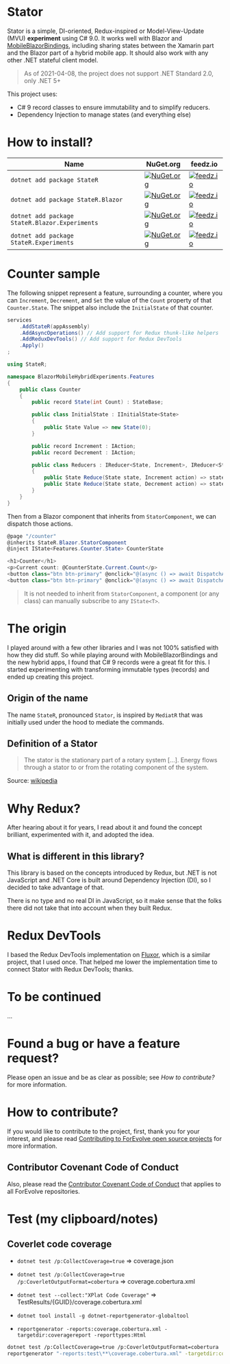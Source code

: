 # Stator

Stator is a simple, DI-oriented, Redux-inspired or Model-View-Update (MVU) **experiment** using C# 9.0.
It works well with Blazor and [MobileBlazorBindings](https://github.com/xamarin/MobileBlazorBindings),
including sharing states between the Xamarin part and the Blazor part of a hybrid mobile app.
It should also work with any other .NET stateful client model.

> As of 2021-04-08, the project does not support .NET Standard 2.0, only .NET 5+

This project uses:

-   C# 9 record classes to ensure immutability and to simplify reducers.
-   Dependency Injection to manage states (and everything else)

# How to install?

| Name                                           | NuGet.org                                                                                                                              | feedz.io                                                                                                                                                                                                                                         |
| ---------------------------------------------- | -------------------------------------------------------------------------------------------------------------------------------------- | ------------------------------------------------------------------------------------------------------------------------------------------------------------------------------------------------------------------------------------------------ |
| `dotnet add package StateR`                    | [![NuGet.org](https://img.shields.io/nuget/vpre/StateR)](https://www.nuget.org/packages/StateR/)                                       | [![feedz.io](https://img.shields.io/badge/endpoint.svg?url=https%3A%2F%2Ff.feedz.io%2Fforevolve%2Fstator%2Fshield%2FStateR%2Flatest)](https://f.feedz.io/forevolve/stator/packages/StateR/latest/download)                                       |
| `dotnet add package StateR.Blazor`             | [![NuGet.org](https://img.shields.io/nuget/vpre/StateR.Blazor)](https://www.nuget.org/packages/StateR.Blazor/)                         | [![feedz.io](https://img.shields.io/badge/endpoint.svg?url=https%3A%2F%2Ff.feedz.io%2Fforevolve%2Fstator%2Fshield%2FStateR.Blazor%2Flatest)](https://f.feedz.io/forevolve/stator/packages/StateR.Blazor/latest/download)                         |
| `dotnet add package StateR.Blazor.Experiments` | [![NuGet.org](https://img.shields.io/nuget/vpre/StateR.Blazor.Experiments)](https://www.nuget.org/packages/StateR.Blazor.Experiments/) | [![feedz.io](https://img.shields.io/badge/endpoint.svg?url=https%3A%2F%2Ff.feedz.io%2Fforevolve%2Fstator%2Fshield%2FStateR.Blazor.Experiments%2Flatest)](https://f.feedz.io/forevolve/stator/packages/StateR.Blazor.Experiments/latest/download) |
| `dotnet add package StateR.Experiments`        | [![NuGet.org](https://img.shields.io/nuget/vpre/StateR.Experiments)](https://www.nuget.org/packages/StateR.Experiments/)               | [![feedz.io](https://img.shields.io/badge/endpoint.svg?url=https%3A%2F%2Ff.feedz.io%2Fforevolve%2Fstator%2Fshield%2FStateR.Experiments%2Flatest)](https://f.feedz.io/forevolve/stator/packages/StateR.Experiments/latest/download)               |

# Counter sample

The following snippet represent a feature, surrounding a counter, where you can `Increment`, `Decrement`,
and `Set` the value of the `Count` property of that `Counter.State`. The snippet also include the
`InitialState` of that counter.

```csharp
services
    .AddStateR(appAssembly)
    .AddAsyncOperations() // Add support for Redux thunk-like helpers
    .AddReduxDevTools() // Add support for Redux DevTools
    .Apply()
;
```

```csharp
using StateR;

namespace BlazorMobileHybridExperiments.Features
{
    public class Counter
    {
        public record State(int Count) : StateBase;

        public class InitialState : IInitialState<State>
        {
            public State Value => new State(0);
        }

        public record Increment : IAction;
        public record Decrement : IAction;

        public class Reducers : IReducer<State, Increment>, IReducer<State, Decrement>
        {
            public State Reduce(State state, Increment action) => state with { Count = state.Count + 1 };
            public State Reduce(State state, Decrement action) => state with { Count = state.Count - 1 };
        }
    }
}
```

Then from a Blazor component that inherits from `StatorComponent`, we can dispatch those actions.

```csharp
@page "/counter"
@inherits StateR.Blazor.StatorComponent
@inject IState<Features.Counter.State> CounterState

<h1>Counter</h1>
<p>Current count: @CounterState.Current.Count</p>
<button class="btn btn-primary" @onclick="@(async () => await DispatchAsync(new Features.Counter.Increment()))">+</button>
<button class="btn btn-primary" @onclick="@(async () => await DispatchAsync(new Features.Counter.Decrement()))">-</button>
```

> It is not needed to inherit from `StatorComponent`, a component (or any class) can manually subscribe to any `IState<T>`.

# The origin

I played around with a few other libraries and I was not 100% satisfied with how they did stuff.
So while playing around with MobileBlazorBindings and the new hybrid apps, I found that C# 9 records
were a great fit for this. I started experimenting with transforming immutable types (records) and
ended up creating this project.

## Origin of the name

The name `StateR`, pronounced `Stator`, is inspired by `MediatR` that was initially used under the hood to mediate the commands.

## Definition of a Stator

> The stator is the stationary part of a rotary system [...].
> Energy flows through a stator to or from the rotating component of the system.

Source: [wikipedia](https://en.wikipedia.org/wiki/Stator)

# Why Redux?

After hearing about it for years, I read about it and found the concept brilliant, experimented with it, and adopted the idea.

## What is different in this library?

This library is based on the concepts introduced by Redux, but .NET is not JavaScript and
.NET Core is built around Dependency Injection (DI), so I decided to take advantage of that.

There is no type and no real DI in JavaScript, so it make sense that the folks there did not take
that into account when they built Redux.

# Redux DevTools

I based the Redux DevTools implementation on [Fluxor](https://github.com/mrpmorris/Fluxor/blob/master/Source/Fluxor.Blazor.Web.ReduxDevTools/ReduxDevToolsInterop.cs),
which is a similar project, that I used once.
That helped me lower the implementation time to connect Stator with Redux DevTools; thanks.

# To be continued

...

# Found a bug or have a feature request?

Please open an issue and be as clear as possible; see _How to contribute?_ for more information.

# How to contribute?

If you would like to contribute to the project, first, thank you for your interest, and please read [Contributing to ForEvolve open source projects](https://github.com/ForEvolve/ForEvolve.DependencyInjection/tree/master/CONTRIBUTING.md) for more information.

## Contributor Covenant Code of Conduct

Also, please read the [Contributor Covenant Code of Conduct](https://github.com/ForEvolve/Toc/blob/master/CODE_OF_CONDUCT.md) that applies to all ForEvolve repositories.

# Test (my clipboard/notes)

## Coverlet code coverage

-   `dotnet test /p:CollectCoverage=true` => coverage.json
-   `dotnet test /p:CollectCoverage=true /p:CoverletOutputFormat=cobertura` => coverage.cobertura.xml
-   `dotnet test --collect:"XPlat Code Coverage"` => TestResults/{GUID}/coverage.cobertura.xml

-   `dotnet tool install -g dotnet-reportgenerator-globaltool`
-   `reportgenerator -reports:coverage.cobertura.xml -targetdir:coveragereport -reporttypes:Html`

```bash
dotnet test /p:CollectCoverage=true /p:CoverletOutputFormat=cobertura
reportgenerator "-reports:test\**\coverage.cobertura.xml" -targetdir:coveragereport -reporttypes:Html
```
